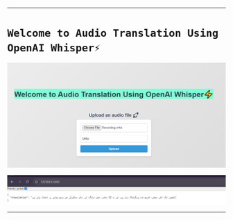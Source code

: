 
----

# **`Welcome to Audio Translation Using OpenAI Whisper⚡`**


![alt text](images/2.PNG)

![alt text](images/1.PNG)



----